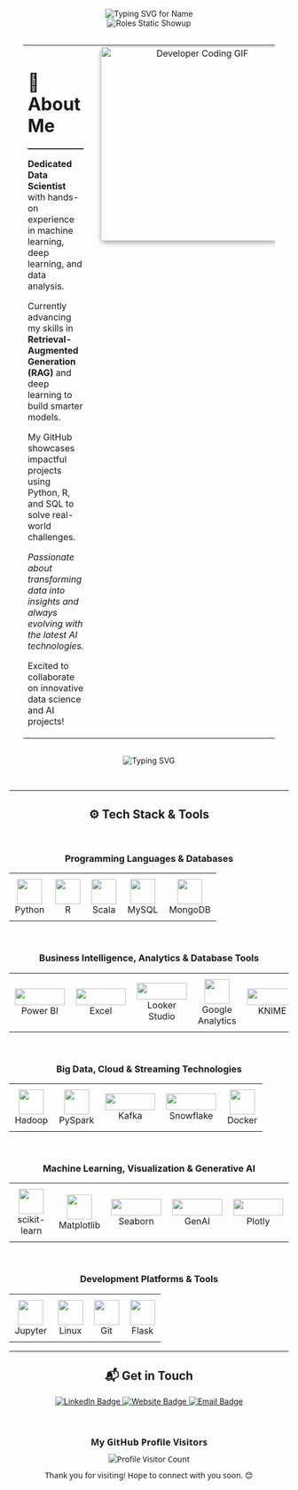 <div align="center">
  
  <p align="center">
    <img src="https://readme-typing-svg.demolab.com?font=Fira+Code&pause=1000&color=F7F7F7&center=true&width=500&lines=Hello+there%2C+I'm+Anush+S+Jathan!&loop=false" alt="Typing SVG for Name" />
    <br/>
    <img src="https://readme-typing-svg.demolab.com?font=Fira+Code&duration=1&pause=6000&color=F7F7F7&center=true&width=500&lines=Data+Scientist;Data+Analyst;AI+Enthusiast&loop=false" alt="Roles Static Showup" />
  </p>
  
  <br>

  <table style="border: none; margin: 0 auto; width: 90%;">
    <tr>
      <td width="60%" style="padding-right: 20px; vertical-align: top; text-align: left;">
        <h1>🌟 About Me</h1>
        <hr style="border-top: 1px solid #333; margin-bottom: 15px;">
        <p><strong>Dedicated Data Scientist</strong> with hands-on experience in machine learning, deep learning, and data analysis.</p>
        <p>Currently advancing my skills in <strong>Retrieval-Augmented Generation (RAG)</strong> and deep learning to build smarter models.</p>
        <p>My GitHub showcases impactful projects using Python, R, and SQL to solve real-world challenges.</p>
        <p><em>Passionate about transforming data into insights and always evolving with the latest AI technologies.</em></p>
        <p>Excited to collaborate on innovative data science and AI projects!</p>
      </td>
     <td width="40%" style="vertical-align: top; text-align: center;">
        <img align="right" alt="Developer Coding GIF" width="350" src="https://media.giphy.com/media/qgK7e9xYV4zD198D69/giphy.gif" style="border-radius: 8px; box-shadow: 0 4px 8px rgba(0, 0, 0, 0.3);">
      </td>
    </tr>
  </table>

  <br>
    
  <p align="center">
    <img src="https://readme-typing-svg.herokuapp.com?font=Fira+Code&color=%23F75C7E&size=22&center=true&vCenter=true&lines=🧠+Code+more%2C+Sleep+less!;🚀+Keep+learning%2C+Keep+building!;🎯+Debugging+is+an+Art!;💡+Eat%2C+Sleep%2C+Code%2C+Repeat!;👨‍💻+Turning+coffee+into+code!;📈+One+commit+closer+to+greatness!;🌐+Build+locally%2C+deploy+globally!" alt="Typing SVG">
  </p>

  <br>

  ---
  
  <h2 align="center">⚙️ Tech Stack & Tools</h2>

<br>

<h3 align="center">Programming Languages & Databases</h3>
<table align="center" style="border: none;">
  <tr>
    <td align="center" style="padding: 10px;"><img src="https://cdn.jsdelivr.net/gh/devicons/devicon/icons/python/python-original.svg" width="45"/><br>Python</td>
    <td align="center" style="padding: 10px;"><img src="https://cdn.jsdelivr.net/gh/devicons/devicon/icons/r/r-original.svg" width="45"/><br>R</td>
    <td align="center" style="padding: 10px;"><img src="https://cdn.jsdelivr.net/gh/devicons/devicon/icons/scala/scala-original.svg" width="45"/><br>Scala</td>
    <td align="center" style="padding: 10px;"><img src="https://cdn.jsdelivr.net/gh/devicons/devicon/icons/mysql/mysql-original.svg" width="45"/><br>MySQL</td>
    <td align="center" style="padding: 10px;"><img src="https://cdn.jsdelivr.net/gh/devicons/devicon/icons/mongodb/mongodb-original-wordmark.svg" width="45"/><br>MongoDB</td>
  </tr>
</table>

<br>

<h3 align="center">Business Intelligence, Analytics & Database Tools</h3>
<table align="center" style="border: none;">
  <tr>
    <td align="center" style="padding: 10px;"><img src="https://img.shields.io/badge/Power%20BI-%23F2C811.svg?style=for-the-badge&logo=power-bi&logoColor=black" width="90" height="30"/><br>Power BI</td>
    <td align="center" style="padding: 10px;"><img src="https://img.shields.io/badge/Excel-%23217346.svg?style=for-the-badge&logo=microsoft-excel&logoColor=white" width="90" height="30"/><br>Excel</td>
    <td align="center" style="padding: 10px;"><img src="https://img.shields.io/badge/Looker%20Studio-%230073E6.svg?style=for-the-badge&logo=looker&logoColor=white" width="90" height="30"/><br>Looker Studio</td>
    <td align="center" style="padding: 10px;"><img src="https://www.gstatic.com/analytics-suite/header/suite/v2/ic_analytics.svg" width="45" height="45"/><br>Google Analytics</td>
    <td align="center" style="padding: 10px;"><img src="https://img.shields.io/badge/Knime-%23FCC624.svg?style=for-the-badge&logo=knime&logoColor=black" width="90" height="30"/><br>KNIME</td>
    <td align="center" style="padding: 10px;"><img src="https://img.shields.io/badge/Tableau-%23E97627.svg?style=for-the-badge&logo=tableau&logoColor=white" width="90" height="30"/><br>Tableau</td>
  </tr>
</table>

<br>

<h3 align="center">Big Data, Cloud & Streaming Technologies</h3>
<table align="center" style="border: none;">
  <tr>
    <td align="center" style="padding: 10px;"><img src="https://cdn.jsdelivr.net/gh/devicons/devicon/icons/apache/apache-original.svg" width="45"/><br>Hadoop</td>
    <td align="center" style="padding: 10px;"><img src="https://cdn.jsdelivr.net/gh/devicons/devicon/icons/apache/apache-original.svg" width="45"/><br>PySpark</td>
    <td align="center" style="padding: 10px;"><img src="https://img.shields.io/badge/Kafka-%2300796D.svg?style=for-the-badge&logo=apache-kafka&logoColor=white" width="90" height="30"/><br>Kafka</td>
    <td align="center" style="padding: 10px;"><img src="https://img.shields.io/badge/Snowflake-%2300CFFF.svg?style=for-the-badge&logo=snowflake&logoColor=white" width="90" height="30"/><br>Snowflake</td>
    <td align="center" style="padding: 10px;"><img src="https://cdn.jsdelivr.net/gh/devicons/devicon/icons/docker/docker-original.svg" width="45"/><br>Docker</td>
  </tr>
</table>

<br>

<h3 align="center">Machine Learning, Visualization & Generative AI</h3>
<table align="center" style="border: none;">
  <tr>
    <td align="center" style="padding: 10px;"><img src="https://cdn.jsdelivr.net/gh/devicons/devicon/icons/scikitlearn/scikitlearn-original.svg" width="45"/><br>scikit-learn</td>
    <td align="center" style="padding: 10px;"><img src="https://upload.wikimedia.org/wikipedia/commons/thumb/8/84/Matplotlib_icon.svg/120px-Matplotlib_icon.svg.png" width="45"/><br>Matplotlib</td>
    <td align="center" style="padding: 10px;"><img src="https://seaborn.pydata.org/_static/logo-wide-lightbg.svg" width="90" height="30"/><br>Seaborn</td>
    <td align="center" style="padding: 10px;"><img src="https://img.shields.io/badge/GenAI-%23FF4500.svg?style=for-the-badge&logo=OpenAI&logoColor=white" width="90" height="30"/><br>GenAI</td>
    <td align="center" style="padding: 10px;"><img src="https://img.shields.io/badge/Plotly-%2300A9E0.svg?style=for-the-badge&logo=plotly&logoColor=white" width="90" height="30"/><br>Plotly</td>
  </tr>
</table>

<br>

<h3 align="center">Development Platforms & Tools</h3>
<table align="center" style="border: none;">
  <tr>
    <td align="center" style="padding: 10px;"><img src="https://cdn.jsdelivr.net/gh/devicons/devicon/icons/jupyter/jupyter-original.svg" width="45"/><br>Jupyter</td>
    <td align="center" style="padding: 10px;"><img src="https://cdn.jsdelivr.net/gh/devicons/devicon/icons/linux/linux-original.svg" width="45"/><br>Linux</td>
    <td align="center" style="padding: 10px;"><img src="https://cdn.jsdelivr.net/gh/devicons/devicon/icons/git/git-original.svg" width="45"/><br>Git</td>
    <td align="center" style="padding: 10px;"><img src="https://cdn.jsdelivr.net/gh/devicons/devicon/icons/flask/flask-original.svg" width="45"/><br>Flask</td>
  </tr>
</table>
  
  ---
  
  <h2 align="center">📬 Get in Touch</h2>
  
  <p align="center">
    <a href="https://www.linkedin.com/in/anush-s-jathan" target="_blank">
      <img src="https://img.shields.io/badge/LinkedIn-0077B5?style=for-the-badge&logo=linkedin&logoColor=white" alt="LinkedIn Badge" />
    </a>
    <a href="https://neoasj.netlify.app" target="_blank">
      <img src="https://img.shields.io/badge/Website-FF5733?style=for-the-badge&logo=google-chrome&logoColor=white" alt="Website Badge" />
    </a>
    <a href="mailto:[YOUR_EMAIL_HERE]" target="_blank">
      <img src="https://img.shields.io/badge/Email-D14836?style=for-the-badge&logo=gmail&logoColor=white" alt="Email Badge" />
    </a>
  </p>
  
  <br>

  <div align="center" style="font-family: 'Segoe UI', Tahoma, Geneva, Verdana, sans-serif; font-size: 14px;">
    <h3 style="margin-bottom: 10px;">My GitHub Profile Visitors</h3>
    <img src="https://profile-counter.glitch.me/NeoASJ/count.svg" alt="Profile Visitor Count" />
    <p style="margin-top: 10px;">Thank you for visiting! Hope to connect with you soon. 😊</p>
  </div>
  
</div>
